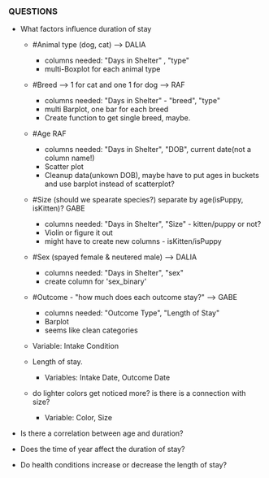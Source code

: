 ### QUESTIONS

- What factors influence duration of stay
  - #Animal type (dog, cat) --> DALIA
    - columns needed: "Days in Shelter" , "type"
    - multi-Boxplot for each animal type
  - #Breed --> 1 for cat and one 1 for dog --> RAF
    - columns needed: "Days in Shelter" - "breed", "type"
    - multi Barplot, one bar for each breed
    - Create function to get single breed, maybe.
  - #Age RAF
    - columns needed: "Days in Shelter", "DOB", current date(not a column name!)
    - Scatter plot
    - Cleanup data(unkown DOB), maybe have to put ages in buckets and use barplot instead of scatterplot?

  - #Size (should we spearate species?) separate by age(isPuppy, isKitten)? GABE
    - columns needed: "Days in Shelter", "Size" - kitten/puppy or not?
    - Violin or figure it out
    - might have to create new columns - isKitten/isPuppy

  - #Sex (spayed female & neutered male) --> DALIA
    - columns needed: "Days in Shelter", "sex"
    - create column for 'sex_binary'
    

  - #Outcome - "how much does each outcome stay?" --> GABE
    - columns needed: "Outcome Type", "Length of Stay"
    - Barplot
    - seems like clean categories 
      
  - Variable: Intake Condition
  - Length of stay. 
    - Variables: Intake Date, Outcome Date

  - do lighter colors get noticed more? is there is a connection with size?
    - Variable: Color, Size

- Is there a correlation between age and duration?
- Does the time of year affect the duration of stay?
- Do health conditions increase or decrease the length of stay?
